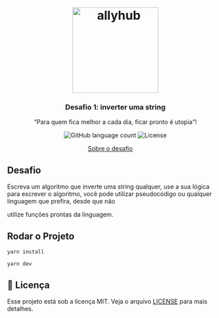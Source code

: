 <h1 align="center">
    <img alt="allyhub" src="https://allyhub.co/images/Logo.png" width="200px" />
</h1>

<h3 align="center">
  Desafio 1: inverter uma string
</h3>

<p align="center">“Para quem fica melhor a cada dia, ficar pronto é utopia”!</blockquote>

<p align="center">
  <img alt="GitHub language count" src="https://img.shields.io/github/languages/count/lucas-eduardo/ignite-node-challenge01?color=%2304D361">
    

  <img alt="License" src="https://img.shields.io/badge/license-MIT-%2304D361">
</p>

<p align="center">
  <a href="#Desafio">Sobre o desafio</a>&nbsp;&nbsp;&nbsp;&nbsp;&nbsp;&nbsp;
 
</p>

## Desafio

Escreva um algoritmo que inverte uma string qualquer, use a sua lógica para escrever o
algoritmo, você pode utilizar pseudocódigo ou qualquer linguagem que prefira, desde que não

utilize funções prontas da linguagem.



## Rodar o Projeto

`yarn install`

`yarn dev`


## :memo: Licença

Esse projeto está sob a licença MIT. Veja o arquivo [LICENSE](LICENSE.md) para mais detalhes.
